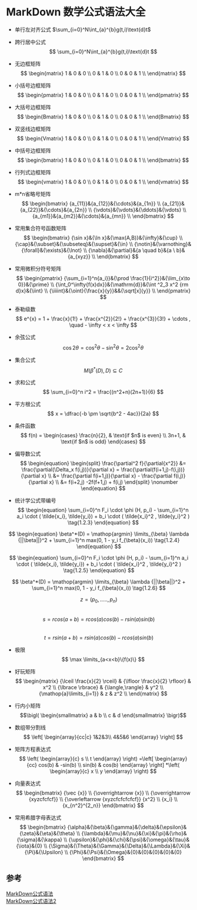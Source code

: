 # MarkDown 数学公式语法大全
- 单行左对齐公式
$\sum_{i=0}^N\int_{a}^{b}g(t,i)\text{d}t$

- 跨行居中公式
$$
\sum_{i=0}^N\int_{a}^{b}g(t,i)\text{d}t
$$

- 无边框矩阵
$$
\begin{matrix}
1 & 0 & 0 \\  
0 & 1 & 0 \\  
0 & 0 & 1 \\  
\end{matrix}
$$

- 小括号边框矩阵
$$
\begin{pmatrix}
1 & 0 & 0 \\  
0 & 1 & 0 \\  
0 & 0 & 1 \\  
\end{pmatrix}
$$

- 大括号边框矩阵
$$
\begin{Bmatrix}
1 & 0 & 0 \\  
0 & 1 & 0 \\  
0 & 0 & 1 \\  
\end{Bmatrix}
$$

- 双竖线边框矩阵
$$
\begin{Vmatrix}
1 & 0 & 0 \\  
0 & 1 & 0 \\  
0 & 0 & 1 \\  
\end{Vmatrix}
$$

- 中括号边框矩阵
$$
\begin{bmatrix}
1 & 0 & 0 \\  
0 & 1 & 0 \\  
0 & 0 & 1 \\  
\end{bmatrix}
$$

- 行列式边框矩阵
$$
\begin{vmatrix}
1 & 0 & 0 \\  
0 & 1 & 0 \\  
0 & 0 & 1 \\  
\end{vmatrix}
$$

- m*n省略号矩阵
$$
\begin{bmatrix}
{a_{11}}&{a_{12}}&{\cdots}&{a_{1n}} \\
{a_{21}}&{a_{22}}&{\cdots}&{a_{2n}} \\
{\vdots}&{\vdots}&{\ddots}&{\vdots} \\
{a_{m1}}&{a_{m2}}&{\cdots}&{a_{mn}} \\
\end{bmatrix}
$$

- 常用集合符号函数矩阵
$$
\begin{bmatrix}
{\sin x}&{\ln x}&{\max(A,B)}&{\infty}&{\cup} \\
{\cap}&{\subset}&{\subseteq}&{\supset}&{\in} \\
{\notin}&{\varnothing}&{\forall}&{\exists}&{\lnot} \\
{\nabla}&{\partial}&{a \quad b}&{a \ b}&{a_{xyz}} \\
\end{bmatrix}
$$



- 常用微积分符号矩阵
$$
\begin{pmatrix}
{\sum_{i=1}^n{a_i}}&{\prod \frac{1}{i^2}}&{\lim_{x\to 0}}&{\prime} \\
{\int_0^\infty{f(x)dx}}&{\mathrm{d}}&{\int ^2_3 x^2 {rm d}x}&{\iint} \\
{\iiiint}&{\oint}{\frac{x}{y}}&&{\sqrt[x]{y}} \\
\end{pmatrix}
$$






- 泰勒级数
$$
e^{x} = 1 + \frac{x}{1!} + \frac{x^{2}}{2!} + \frac{x^{3}}{3!} + \cdots , \quad - \infty < x < \infty
$$

- 余弦公式
$$
\cos 2\theta = \cos^2 \theta - \sin^2 \theta = 2 \cos^2 \theta
$$ 

- 集合公式 
$$
M(\beta^{\ast}(D),D) \subseteq C
$$

- 求和公式  
$$
\sum_{i=0}^n i^2 = \frac{(n^2+n)(2n+1)}{6}
$$

- 平方根公式  
$$
x = \dfrac{-b \pm \sqrt{b^2 - 4ac}}{2a}
$$  

- 条件函数
$$
f(n) =
\begin{cases}
\frac{n}{2},  & \text{if $n$ is even} \\
3n+1, & \text{if $n$ is odd}
\end{cases}
$$

- 偏导数公式
$$
\begin{equation}
\begin{split}
\frac{\partial^2 f}{\partial{x^2}} &= \frac{\partial(\Delta_x f(i,j))}{\partial x} = \frac{\partial(f(i+1,j)-f(i,j))}{\partial x} \\
&= \frac{\partial f(i+1,j)}{\partial x} - \frac{\partial f(i,j)}{\partial x} \\
&= f(i+2,j) -2f(f+1,j) + f(i,j)
\end{split}
\nonumber
\end{equation}
$$

- 统计学公式带编号
$$
\begin{equation}
\sum_{i=0}^n F_i \cdot \phi (H, p_i) - \sum_{i=1}^n a_i \cdot ( \tilde{x_i}, \tilde{y_i}) + b_i \cdot ( \tilde{x_i}^2 , \tilde{y_i}^2 ) \tag{1.2.3}
\end{equation}
$$

$$
\begin{equation}
\beta^*(D) = \mathop{argmin} \limits_{\beta} \lambda {||\beta||}^2 + \sum_{i=1}^n max(0, 1 - y_i f_{\beta}(x_i)) \tag{1.2.4}
\end{equation}
$$


$$
\begin{equation}
\sum_{i=0}^n F_i \cdot \phi (H, p_i) - \sum_{i=1}^n a_i \cdot ( \tilde{x_i}, \tilde{y_i}) + b_i \cdot ( \tilde{x_i}^2 , \tilde{y_i}^2 ) \tag{1.2.5}
\end{equation}
$$


$$
\beta^*(D) = \mathop{argmin} \limits_{\beta} \lambda {||\beta||}^2 + \sum_{i=1}^n max(0, 1 - y_i f_{\beta}(x_i)) \tag{1.2.6}
$$

$$z = (p_0, ..... , p_n) \tag{公式21} $$  
$$ s = r cos(a+b) = r cos(a) cos(b) - r sin(a) sin(b) \tag{1.1} $$  
$$ t = r sin(a+b) = r sin(a) cos(b) - r cos(a) sin(b) \tag{1.2} $$

- 极限
$$ \max \limits_{a<x<b}\{f(x)\} $$

- 好玩矩阵
$$
\begin{matrix}
{\lceil \frac{x}{2} \rceil} & {\lfloor \frac{x}{2} \rfloor} & x^2 \\
{\lbrace \rbrace} & {\langle,\rangle} & y^2 \\
{\mathop{a}\limits_{i=1}} & z & z^2 \\
\end{matrix}
$$

- 行内小矩阵
$$\bigl( \begin{smallmatrix} a & b \\ c & d \end{smallmatrix} \bigr)$$

- 数组带分割线
$$
\left[
    \begin{array}{cc|c}
      1&2&3\\
      4&5&6
    \end{array}
\right] 
$$

- 矩阵方程表达式
$$
\left(
\begin{array}{c}
      s \\
      t
\end{array}
\right)
=\left[
\begin{array}{cc}
      cos(b) & -sin(b) \\
      sin(b) & cos(b)
\end{array}
\right]
*\left(
    \begin{array}{c}
      x \\
      y
    \end{array}
\right)
$$

- 向量表达式
$$
\begin{bmatrix}
      {\vec {x}} \\
      {\overrightarrow {x}} \\
      {\overrightarrow {xyzcfcfcf}} \\
      {\overleftarrow {xyzcfcfcfcfcf}}
      {x^2} \\
      {x_i} \\
      {x_{n^2}^{2_n}}
\end{bmatrix}
$$

- 常用希腊字母表达式
$$
\begin{bmatrix}
		{\alpha}&{\beta}&{\gamma}&{\delta}&{\epsilon}&{\zeta}&{\eta}&{\theta} \\
		{\lambda}&{\mu}&{\nu}&{\xi}&{\pi}&{\rho}&{\sigma}&{\kappa} \\
		{\upsilon}&{\phi}&{\chi}&{\psi}&{\omega}&{\tau}&{\iota}&{0} \\
		{\Sigma}&{\Theta}&{\Gamma}&{\Delta}&{\Lambda}&{\Xi}&{\Pi}&{\Upsilon} \\
		{\Phi}&{\Psi}&{\Omega}&{0}&{0}&{0}&{0}&{0}
\end{bmatrix}
$$



## 参考
[MarkDown公式语法](https://www.jianshu.com/p/a0aa94ef8ab2)  
[MarkDown公式语法2](https://cloud.tencent.com/developer/article/1402840)



















